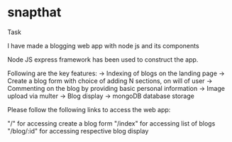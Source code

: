 # snapthat
Task

I have made a blogging web app with node js and its components

Node JS express framework has been used to construct the app.

Following are the key features:
-> Indexing of blogs on the landing page
-> Create a blog form with choice of adding N sections, on will of user
-> Commenting on the blog by providing basic personal information
-> Image upload via multer
-> Blog display
-> mongoDB database storage

Please follow the following links to access the web app:

"/" for accessing create a blog form
"/index" for accessing list of blogs
"/blog/:id" for accessing respective blog display
